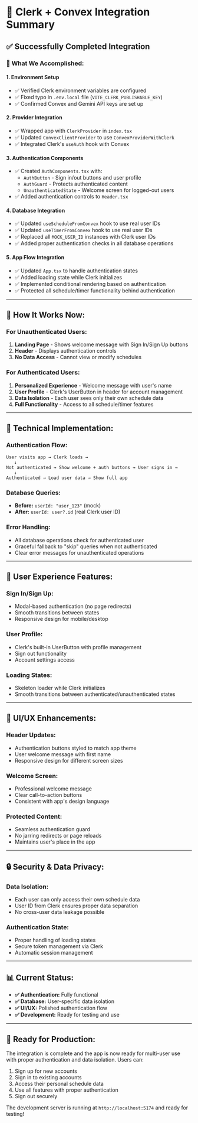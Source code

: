 # 🔐 Clerk + Convex Integration Summary

## ✅ Successfully Completed Integration

### 🎯 **What We Accomplished:**

#### **1. Environment Setup**
- ✅ Verified Clerk environment variables are configured
- ✅ Fixed typo in `.env.local` file (`VITE_CLERK_PUBLISHABLE_KEY`)
- ✅ Confirmed Convex and Gemini API keys are set up

#### **2. Provider Integration**
- ✅ Wrapped app with `ClerkProvider` in `index.tsx`
- ✅ Updated `ConvexClientProvider` to use `ConvexProviderWithClerk`
- ✅ Integrated Clerk's `useAuth` hook with Convex

#### **3. Authentication Components**
- ✅ Created `AuthComponents.tsx` with:
  - `AuthButton` - Sign in/out buttons and user profile
  - `AuthGuard` - Protects authenticated content
  - `UnauthenticatedState` - Welcome screen for logged-out users
- ✅ Added authentication controls to `Header.tsx`

#### **4. Database Integration**
- ✅ Updated `useScheduleFromConvex` hook to use real user IDs
- ✅ Updated `useTimerFromConvex` hook to use real user IDs
- ✅ Replaced all `MOCK_USER_ID` instances with Clerk user IDs
- ✅ Added proper authentication checks in all database operations

#### **5. App Flow Integration**
- ✅ Updated `App.tsx` to handle authentication states
- ✅ Added loading state while Clerk initializes
- ✅ Implemented conditional rendering based on authentication
- ✅ Protected all schedule/timer functionality behind authentication

---

## 🚀 **How It Works Now:**

### **For Unauthenticated Users:**
1. **Landing Page** - Shows welcome message with Sign In/Sign Up buttons
2. **Header** - Displays authentication controls
3. **No Data Access** - Cannot view or modify schedules

### **For Authenticated Users:**
1. **Personalized Experience** - Welcome message with user's name
2. **User Profile** - Clerk's UserButton in header for account management
3. **Data Isolation** - Each user sees only their own schedule data
4. **Full Functionality** - Access to all schedule/timer features

---

## 🔧 **Technical Implementation:**

### **Authentication Flow:**
```
User visits app → Clerk loads → 
   ↓
Not authenticated → Show welcome + auth buttons → User signs in → 
   ↓
Authenticated → Load user data → Show full app
```

### **Database Queries:**
- **Before:** `userId: "user_123"` (mock)
- **After:** `userId: user?.id` (real Clerk user ID)

### **Error Handling:**
- All database operations check for authenticated user
- Graceful fallback to "skip" queries when not authenticated
- Clear error messages for unauthenticated operations

---

## 📱 **User Experience Features:**

### **Sign In/Sign Up:**
- Modal-based authentication (no page redirects)
- Smooth transitions between states
- Responsive design for mobile/desktop

### **User Profile:**
- Clerk's built-in UserButton with profile management
- Sign out functionality
- Account settings access

### **Loading States:**
- Skeleton loader while Clerk initializes
- Smooth transitions between authenticated/unauthenticated states

---

## 🎨 **UI/UX Enhancements:**

### **Header Updates:**
- Authentication buttons styled to match app theme
- User welcome message with first name
- Responsive design for different screen sizes

### **Welcome Screen:**
- Professional welcome message
- Clear call-to-action buttons
- Consistent with app's design language

### **Protected Content:**
- Seamless authentication guard
- No jarring redirects or page reloads
- Maintains user's place in the app

---

## 🔒 **Security & Data Privacy:**

### **Data Isolation:**
- Each user can only access their own schedule data
- User ID from Clerk ensures proper data separation
- No cross-user data leakage possible

### **Authentication State:**
- Proper handling of loading states
- Secure token management via Clerk
- Automatic session management

---

## 📊 **Current Status:**
- **✅ Authentication:** Fully functional
- **✅ Database:** User-specific data isolation
- **✅ UI/UX:** Polished authentication flow
- **✅ Development:** Ready for testing and use

---

## 🎉 **Ready for Production:**
The integration is complete and the app is now ready for multi-user use with proper authentication and data isolation. Users can:

1. Sign up for new accounts
2. Sign in to existing accounts
3. Access their personal schedule data
4. Use all features with proper authentication
5. Sign out securely

The development server is running at `http://localhost:5174` and ready for testing!
